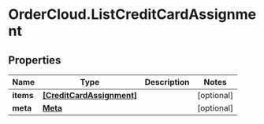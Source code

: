 # OrderCloud.ListCreditCardAssignment

## Properties
Name | Type | Description | Notes
------------ | ------------- | ------------- | -------------
**items** | [**[CreditCardAssignment]**](CreditCardAssignment.md) |  | [optional] 
**meta** | [**Meta**](Meta.md) |  | [optional] 


